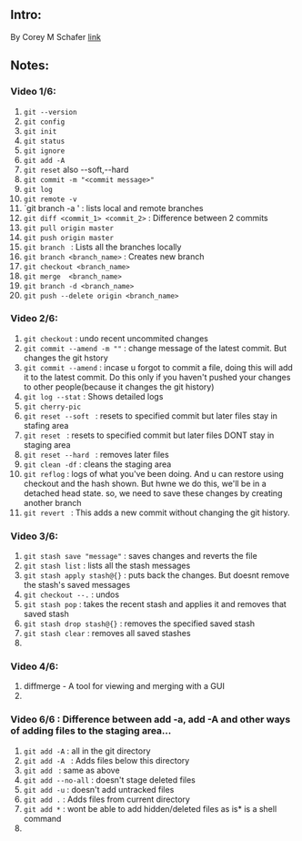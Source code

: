 ## Intro:
By Corey M Schafer [link][1]

## Notes:

### Video 1/6:

 1. `git --version` 
 2. `git config `
 3. `git init `
 4. `git status `
 5. `git ignore `
 6. `git add -A`
 7. `git reset` also --soft,--hard
 8. `git commit -m "<commit message>" `
 9. `git log`
 10. `git remote -v `
 11. `git branch -a ' : lists local and remote branches
 12. `git diff <commit_1> <commit_2>` : Difference between 2 commits
 13. `git pull origin master `
 14. `git push origin master `
 15. `git branch ` : Lists all the branches locally
 16. `git branch <branch_name>` : Creates new branch
 17. `git checkout <branch_name>`
 18. `git merge  <branch_name>`
 19. `git branch -d <branch_name>`
 20. `git push --delete origin <branch_name>`

### Video 2/6:

 1. `git checkout`  : undo recent uncommited changes
 2. `git commit --amend -m ""` : change message of the latest commit. But changes the git hstory
 3. `git commit --amend` : incase u forgot to commit a file, doing this will add it to the latest commit. Do this only if you haven't pushed your changes to other people(because it changes the git history) 
 4. `git log --stat` : Shows detailed logs
 5. `git cherry-pic `
 6. `git reset --soft ` : resets to specified commit but later files stay in stafing area
 7. `git reset ` : resets to specified commit but later files DONT stay in staging area
 8. `git reset --hard ` : removes later files
 9. `git clean -df` : cleans the staging area
 10. `git reflog` : logs of what you've been doing. And u can restore using checkout and the hash shown. But hwne we do this, we'll be in a detached head state. so, we need to save these changes by creating another branch 
 11. `git revert ` : This adds a new commit without changing the git history.
 
 
### Video 3/6:

 1. `git stash save "message"` : saves changes and reverts the file
 2. `git stash list` : lists all the stash messages
 3. `git stash apply stash@{}` : puts back the changes. But doesnt remove the stash's saved messages
 4. `git checkout --.` : undos 
 5. `git stash pop` : takes the recent stash and applies it and removes that saved stash
 6. `git stash drop stash@{}` : removes the specified saved stash
 7. `git stash clear` : removes all saved stashes
 8. 
 
### Video 4/6:
 1. diffmerge - A tool for viewing and merging with a GUI
 2. 
 
### Video 6/6 : Difference between add -a, add -A and other ways of adding files to the staging area...

 1. `git add -A` : all in the git directory
 2. `git add -A ` : Adds files below this directory
 3. `git add ` : same as above
 4. `git add --no-all` : doesn't stage deleted files
 5. `git add -u` : doesn't add untracked files
 6. `git add .` : Adds files from current directory
 7. `git add *` : wont be able to add hidden/deleted files as is* is a shell command
 8. 








































  [1]: https://www.youtube.com/watch?v=FdZecVxzJbk&list=PL-osiE80TeTuRUfjRe54Eea17-YfnOOAx&index=2
